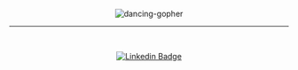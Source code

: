 <div align='center'>

![dancing-gopher](https://user-images.githubusercontent.com/72638829/190950654-b0c9941c-fc41-411a-b07d-67baafd6cb49.gif)

---


 <br>
 
 
 [![Linkedin Badge](https://img.shields.io/badge/-LinkedIn-blue?style=flat-square&logo=Linkedin&logoColor=white&link=https://www.linkedin.com/in/giwon-lim-7b3847191/)](https://www.linkedin.com/in/giwon-lim-7b3847191/)
</div>

